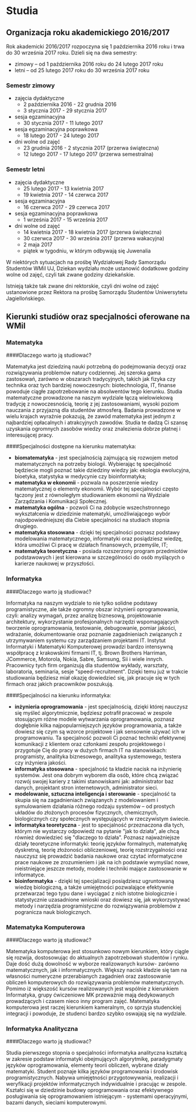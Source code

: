 # Studia

## Organizacja roku akademickiego 2016/2017

Rok akademicki 2016/2017 rozpoczyna się 1 października 2016 roku i trwa do 30 września 2017 roku. Dzieli się na dwa semestry: 
+ zimowy – od 1 października 2016 roku do 24 lutego 2017 roku 
+ letni – od 25 lutego 2017 roku do 30 września 2017 roku

### Semestr zimowy

+ zajęcia dydaktyczne
    + 2 października 2016 - 22 grudnia 2016
    + 3 stycznia 2017 - 29 stycznia 2017
+ sesja egzaminacyjna
    + 30 stycznia 2017 - 11 lutego 2017
+ sesja egzaminacyjna poprawkowa
    + 18 lutego 2017 - 24 lutego 2017
+ dni wolne od zajęć
    + 23 grudnia 2016 - 2 stycznia 2017 (przerwa świąteczna)
    + 12 lutego 2017 - 17 lutego 2017 (przerwa semestralna)

### Semestr letni

+ zajęcia dydaktyczne
    + 25 lutego 2017 - 13 kwietnia 2017
    + 19 kwietnia 2017 - 14 czerwca 2017
+ sesja egzaminacyjna
    + 16 czerwca 2017 - 29 czerwca 2017
+ sesja egzaminacyjna poprawkowa
    + 1 września 2017 - 15 września 2017
+ dni wolne od zajęć
    + 14 kwietnia 2017 - 18 kwietnia 2017 (przerwa świąteczna)
    + 30 czerwca 2017 - 30 września 2017 (przerwa wakacyjna)
    + 2 maja 2017
    + piątek w tygodniu, w którym odbywają się Juwenalia

W niektórych sytuacjach na prośbę Wydziałowej Rady Samorządu Studentów WMiI UJ, Dziekan wydziału może ustanowić dodatkowe godziny wolne od zajęć, czyli tak zwane godziny dziekańskie.

Istnieją także tak zwane dni rektorskie, czyli dni wolne od zajęć ustanowione przez Rektora na prośbę Samorządu Studentów Uniwersytetu Jagiellońskiego.

## Kierunki studiów oraz specjalności oferowane na WMiI

### Matematyka

####Dlaczego warto ją studiować?

Matematyka jest dziedziną nauki potrzebną do podejmowania decyzji oraz rozwiązywania problemów natury codziennej. Jej szeroka gama zastosowań, zarówno w obszarach tradycyjnych, takich jak fizyka czy technika oraz tych bardziej nowoczesnych: biotechnologia, IT, finanse powoduje ciągłe zapotrzebowanie na absolwentów tego kierunku. Studia matematyczne prowadzone na naszym wydziale łączą wielowiekową tradycję z nowoczesnością, teorię z jej zastosowaniami, wysoki poziom nauczania z przyjazną dla studentów atmosferą. Badania prowadzone w wielu krajach wyraźnie pokazują, że zawód matematyka jest jednym z najbardziej opłacalnych i atrakcyjnych zawodów. Studia te dadzą Ci szansę uzyskania ogromnych zasobów wiedzy oraz znalezienia dobrze płatnej i interesującej pracy.

####Specjalności dostępne na kierunku matematyka:

+ **biomatematyka** - jest specjalnością zajmującą się rozwojem metod matematycznych na potrzeby biologii. Wybierając tę specjalność będziecie mogli poznać takie dziedziny wiedzy jak: ekologia ewolucyjna, bioetyka, statystyka w medycynie czy bioinformatyka; 
+ **matematyka w ekonomii** - pozwala na poszerzenie wiedzy matematycznej o elementy ekonomii. Wybór tej specjalności często łączony jest z równoległym studiowaniem ekonomii na Wydziale Zarządzania i Komunikacji Społecznej.
+ **matematyka ogólna** - pozwoli Ci na zdobycie wszechstronnego wykształcenia w dziedzinie matematyki, umożliwiającego wybór najodpowiedniejszej dla Ciebie specjalności na studiach stopnia drugiego.
+ **matematyka stosowana** - dzięki tej specjalności poznasz podstawy modelowania matematycznego, informatyki oraz posiądziesz wiedzę, która umożliwi Ci pracę w działach finansowych, przemyśle, IT; 
+ **matematyka teoretyczna** - posiada rozszerzony program przedmiotów podstawowych i jest kierowana w szczególności do osób myślących o karierze naukowej w przyszłości.

### Informatyka

####Dlaczego warto ją studiować?

Informatyka na naszym wydziale to nie tylko solidne podstawy programistyczne, ale także ogromny obszar inżynierii oprogramowania, czyli: analizy wymagań, przez analizę biznesową, projektowanie architektury, wykorzystanie profesjonalnych narzędzi wspomagających tworzenie oprogramowania, testowanie, debugowanie, pomiar jakości, wdrażanie, dokumentowanie oraz poznanie zagadnieniach związanych z utrzymywaniem systemu czy zarządzaniem projektami IT. Instytut Informatyki i Matematyki Komputerowej prowadzi bardzo intensywną współpracę z krakowskimi firmami IT, tj. Brown Brothers Harriman, JCommerce, Motorola, Nokia, Sabre, Samsung, Sii i wiele innych. Pracownicy tych firm organizują dla studentów wykłady, warsztaty, laboratoria, seminaria, sesje "speed-recruitment". Dzięki temu już w trakcie studiowania będziesz miał okazję dowiedzieć się, jak pracuje się w tych firmach oraz jakich pracowników poszukują.

####Specjalności na kierunku informatyka:

+ **inżynieria oprogramowania** - jest specjalnością, dzięki której nauczysz się myśleć algorytmicznie, będziesz potrafił pracować w zespole stosującym różne modele wytwarzania oprogramowania, poznasz dogłębnie kilka najpopularniejszych języków programowania, a także dowiesz się czym są wzorce projektowe i jak sensownie używać ich w programowaniu. Ta specjalność pozwoli Ci poznać techniki efektywnej komunikacji z klientem oraz członkami zespołu projektowego i przygotuje Cię do pracy w dużych firmach IT na stanowiskach: programisty, analityka biznesowego, analityka systemowego, testera czy inżyniera jakości.
+ **informatyka stosowana** - specjalność ta kładzie nacisk na inżynierię systemów. Jest ona dobrym wyborem dla osób, które chcą związać rozwój swojej kariery z takimi stanowiskami jak: administrator baz danych, projektant stron internetowych, administrator sieci.
+ **modelowanie, sztuczna inteligencja i sterowanie** - specjalność ta skupia się na zagadnieniach związanych z modelowaniem i symulowaniem działania różnego rodzaju systemów – od prostych układów do złożonych procesów fizycznych, chemicznych, biologicznych czy społecznych występujących w rzeczywistym świecie.
+ **informatyka teoretyczna** - jest to specjalność przeznaczona dla tych, którym nie wystarczy odpowiedź na pytanie "jak to działa", ale chcą również dowiedzieć się "dlaczego to działa". Poznasz najważniejsze działy teoretyczne informatyki: teorię języków formalnych, matematykę dyskretną, teorię złożoności obliczeniowej, teorię rozstrzygalności oraz nauczysz się prowadzić badania naukowe oraz czytać informatyczne prace naukowe ze zrozumieniem i jak na ich podstawie wymyślać nowe, nieistniejące jeszcze metody, modele i techniki mające zastosowanie w informatyce.
+ **bioinformatyka** - dzięki tej specjalizacji posiądziesz ugruntowaną wiedzę biologiczną, a także umiejętności pozwalające efektywnie przetwarzać tego typu dane i wyciągać z nich istotne biologicznie i statystycznie uzasadnione wnioski oraz dowiesz się, jak wykorzystywać metody i narzędzia programistyczne do rozwiązywania problemów z pogranicza nauk biologicznych.

### Matematyka Komputerowa

####Dlaczego warto ją studiować?

Matematyka komputerowa jest stosunkowo nowym kierunkiem, który ciągle się rozwija, dostosowując do aktualnych zapotrzebowań studentów i rynku. Daje dość dużą dowolność w wyborze realizowanych kursów- zarówno matematycznych, jak i informatycznych. Większy nacisk kładzie się tam na własności numeryczne przerabianych zagadnień oraz zastosowanie obliczeń komputerowych do rozwiązywania problemów matematycznych. Pomimo iż większość kursów realizowanych jest wspólnie z kierunkiem Informatyka, grupy ćwiczeniowe MK przeważnie mają dedykowanych prowadzących i czasem nieco inny program zajęć. Matematyka komputerowa jest raczej kierunkiem kameralnym, co sprzyja studenckiej integracji i powoduje, że studenci bardzo szybko oswajają się na wydziale.

### Informatyka Analityczna

####Dlaczego warto ją studiować?

Studia pierwszego stopnia o specjalności informatyka analityczna kształcą w zakresie podstaw informatyki obejmujących algorytmikę, paradygmaty języków oprogramowania, elementy teorii obliczeń, wybrane działy matematyki. Student poznaje kilka języków programowania i środowisk programistycznych. Nabywa umiejętności przygotowywania, realizacji i weryfikacji projektów informatycznych indywidualnie i pracując w zespole. Kształci się w dziedzinie budowy oprogramowania oraz efektywnego posługiwania się oprogramowaniem istniejącym - systemami operacyjnymi, bazami danych, sieciami komputerowymi.
